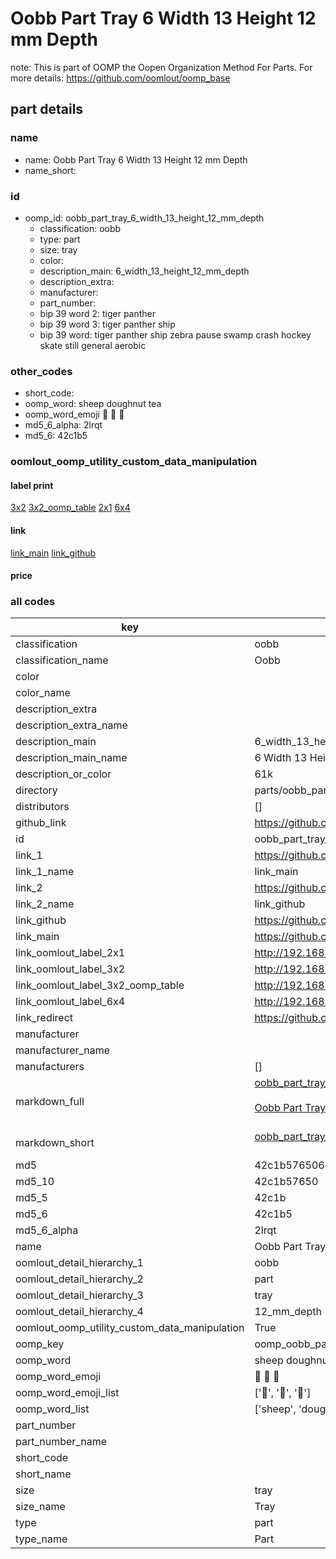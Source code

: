# Oobb Part Tray 6 Width 13 Height 12 mm Depth  

note: This is part of OOMP the Oopen Organization Method For Parts. For more details: https://github.com/oomlout/oomp_base

##  part details
  







### name
* name: Oobb Part Tray 6 Width 13 Height 12 mm Depth
* name_short: 
### id
* oomp_id: oobb_part_tray_6_width_13_height_12_mm_depth
  * classification: oobb
  * type: part
  * size: tray
  * color: 
  * description_main: 6_width_13_height_12_mm_depth
  * description_extra: 
  * manufacturer: 
  * part_number: 
  * bip 39 word 2: tiger panther
  * bip 39 word 3: tiger panther ship
  * bip 39 word: tiger panther ship zebra pause swamp crash hockey skate still general aerobic

### other_codes
* short_code: 
* oomp_word: sheep doughnut tea
* oomp_word_emoji :sheep: :doughnut: :tea:
* md5_6_alpha: 2lrqt
* md5_6: 42c1b5






### oomlout_oomp_utility_custom_data_manipulation
#### label print
[3x2](http://192.168.1.245:1112/?label=oomp%202lrqt)
[3x2_oomp_table](http://192.168.1.108:1112/?label=oomp%202lrqt)
[2x1](http://192.168.1.242:1112/?label=oomp%202lrqt)
[6x4](http://192.168.1.55:1112/?label=oomp%202lrqt)    

#### link

[link_main](https://github.com/oomlout/oomlout_oomp_version_1_messy/tree/main/parts/oobb_part_tray_6_width_13_height_12_mm_depth) [link_github](https://github.com/oomlout/oomlout_oomp_version_1_messy/tree/main/parts/oobb_part_tray_6_width_13_height_12_mm_depth)                             

#### price







### all codes 
| key | value |  
| --- | --- |  
| classification | oobb |  
| classification_name | Oobb |  
| color |  |  
| color_name |  |  
| description_extra |  |  
| description_extra_name |  |  
| description_main | 6_width_13_height_12_mm_depth |  
| description_main_name | 6 Width 13 Height 12 mm Depth |  
| description_or_color | 61k |  
| directory | parts/oobb_part_tray_6_width_13_height_12_mm_depth |  
| distributors | [] |  
| github_link | https://github.com/oomlout/oomlout_oomp_part_src/tree/main/parts/oobb_part_tray_6_width_13_height_12_mm_depth |  
| id | oobb_part_tray_6_width_13_height_12_mm_depth |  
| link_1 | https://github.com/oomlout/oomlout_oomp_version_1_messy/tree/main/parts/oobb_part_tray_6_width_13_height_12_mm_depth |  
| link_1_name | link_main |  
| link_2 | https://github.com/oomlout/oomlout_oomp_version_1_messy/tree/main/parts/oobb_part_tray_6_width_13_height_12_mm_depth |  
| link_2_name | link_github |  
| link_github | https://github.com/oomlout/oomlout_oomp_version_1_messy/tree/main/parts/oobb_part_tray_6_width_13_height_12_mm_depth |  
| link_main | https://github.com/oomlout/oomlout_oomp_version_1_messy/tree/main/parts/oobb_part_tray_6_width_13_height_12_mm_depth |  
| link_oomlout_label_2x1 | http://192.168.1.242:1112/?label=oomp%202lrqt |  
| link_oomlout_label_3x2 | http://192.168.1.245:1112/?label=oomp%202lrqt |  
| link_oomlout_label_3x2_oomp_table | http://192.168.1.108:1112/?label=oomp%202lrqt |  
| link_oomlout_label_6x4 | http://192.168.1.55:1112/?label=oomp%202lrqt |  
| link_redirect | https://github.com/oomlout/oomlout_oomp_version_1_messy/tree/main/parts/oobb_part_tray_6_width_13_height_12_mm_depth |  
| manufacturer |  |  
| manufacturer_name |  |  
| manufacturers | [] |  
| markdown_full | [oobb_part_tray_6_width_13_height_12_mm_depth](none)<br>[](none)<br>[Oobb Part Tray 6 Width 13 Height 12 Mm Depth](none)<br><br> |  
| markdown_short | [oobb_part_tray_6_width_13_height_12_mm_depth](none)<br><br> |  
| md5 | 42c1b576506c664f6cd0bff98c27f70f |  
| md5_10 | 42c1b57650 |  
| md5_5 | 42c1b |  
| md5_6 | 42c1b5 |  
| md5_6_alpha | 2lrqt |  
| name | Oobb Part Tray 6 Width 13 Height 12 mm Depth |  
| oomlout_detail_hierarchy_1 | oobb |  
| oomlout_detail_hierarchy_2 | part |  
| oomlout_detail_hierarchy_3 | tray |  
| oomlout_detail_hierarchy_4 | 12_mm_depth |  
| oomlout_oomp_utility_custom_data_manipulation | True |  
| oomp_key | oomp_oobb_part_tray_6_width_13_height_12_mm_depth |  
| oomp_word | sheep doughnut tea |  
| oomp_word_emoji | :sheep: :doughnut: :tea: |  
| oomp_word_emoji_list | [':sheep:', ':doughnut:', ':tea:'] |  
| oomp_word_list | ['sheep', 'doughnut', 'tea'] |  
| part_number |  |  
| part_number_name |  |  
| short_code |  |  
| short_name |  |  
| size | tray |  
| size_name | Tray |  
| type | part |  
| type_name | Part |  
